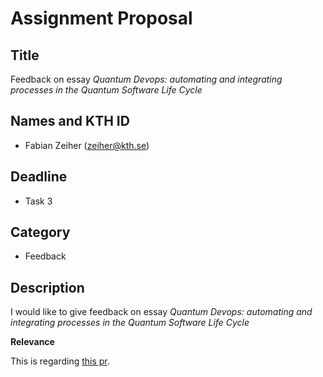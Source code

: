 # Assignment Proposal

## Title

Feedback on essay _Quantum Devops: automating and integrating processes in the Quantum Software Life Cycle_

## Names and KTH ID

  - Fabian Zeiher (zeiher@kth.se)

## Deadline

- Task 3

## Category

- Feedback

## Description

I would like to give feedback on essay _Quantum Devops: automating and integrating processes in the Quantum Software Life Cycle_

**Relevance**

This is regarding [this pr](https://github.com/KTH/devops-course/pull/2240).
